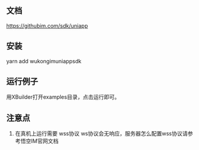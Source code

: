 
## 文档

https://githubim.com/sdk/uniapp

## 安装

yarn add wukongimuniappsdk

## 运行例子

用XBuilder打开examples目录，点击运行即可。

## 注意点

1. 在真机上运行需要 wss协议 ws协议会无响应，服务器怎么配置wss协议请参考悟空IM官网文档